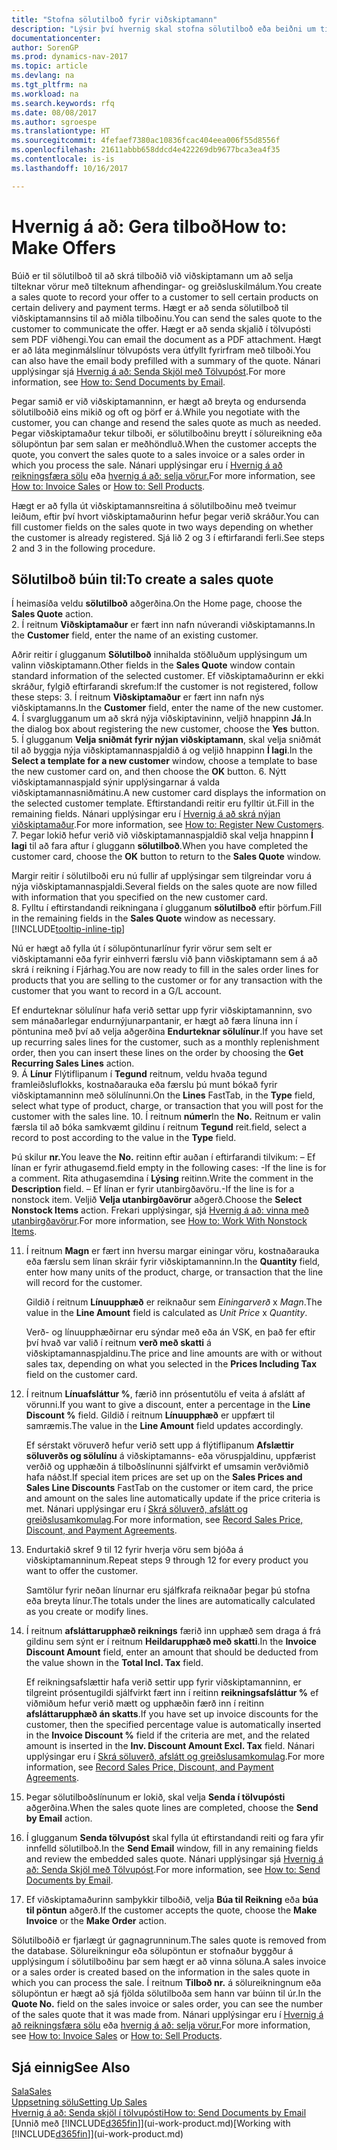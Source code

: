 ```yaml
---
title: "Stofna sölutilboð fyrir viðskiptamann"
description: "Lýsir því hvernig skal stofna sölutilboð eða beiðni um tilboð (RFQ) fylgiskjal, til að skrá tilboð til viðskiptamanns um að selja tilteknar vörur með tilteknum skilmálum."
documentationcenter: 
author: SorenGP
ms.prod: dynamics-nav-2017
ms.topic: article
ms.devlang: na
ms.tgt_pltfrm: na
ms.workload: na
ms.search.keywords: rfq
ms.date: 08/08/2017
ms.author: sgroespe
ms.translationtype: HT
ms.sourcegitcommit: 4fefaef7380ac10836fcac404eea006f55d8556f
ms.openlocfilehash: 21611abbb658ddcd4e422269db9677bca3ea4f35
ms.contentlocale: is-is
ms.lasthandoff: 10/16/2017

---
```

# <a name="how-to-make-offers"></a><span data-ttu-id="c60d6-103">Hvernig á að: Gera tilboð</span><span class="sxs-lookup"><span data-stu-id="c60d6-103">How to: Make Offers</span></span>
<span data-ttu-id="c60d6-104">Búið er til sölutilboð til að skrá tilboðið við viðskiptamann um að selja tilteknar vörur með tilteknum afhendingar- og greiðsluskilmálum.</span><span class="sxs-lookup"><span data-stu-id="c60d6-104">You create a sales quote to record your offer to a customer to sell certain products on certain delivery and payment terms.</span></span> <span data-ttu-id="c60d6-105">Hægt er að senda sölutilboð til viðskiptamannsins til að miðla tilboðinu.</span><span class="sxs-lookup"><span data-stu-id="c60d6-105">You can send the sales quote to the customer to communicate the offer.</span></span> <span data-ttu-id="c60d6-106">Hægt er að senda skjalið í tölvupósti sem PDF viðhengi.</span><span class="sxs-lookup"><span data-stu-id="c60d6-106">You can email the document as a PDF attachment.</span></span> <span data-ttu-id="c60d6-107">Hægt er að láta meginmálslínur tölvupósts vera útfyllt fyrirfram með tilboði.</span><span class="sxs-lookup"><span data-stu-id="c60d6-107">You can also have the email body prefilled with a summary of the quote.</span></span> <span data-ttu-id="c60d6-108">Nánari upplýsingar sjá [Hvernig á að: Senda Skjöl með Tölvupóst](ui-how-send-documents-email.md).</span><span class="sxs-lookup"><span data-stu-id="c60d6-108">For more information, see [How to: Send Documents by Email](ui-how-send-documents-email.md).</span></span>

<span data-ttu-id="c60d6-109">Þegar samið er við viðskiptamanninn, er hægt að breyta og endursenda sölutilboðið eins mikið og oft og þörf er á.</span><span class="sxs-lookup"><span data-stu-id="c60d6-109">While you negotiate with the customer, you can change and resend the sales quote as much as needed.</span></span> <span data-ttu-id="c60d6-110">Þegar viðskiptamaður tekur tilboði, er sölutilboðinu breytt í sölureikning eða sölupöntun þar sem salan er meðhöndluð.</span><span class="sxs-lookup"><span data-stu-id="c60d6-110">When the customer accepts the quote, you convert the sales quote to a sales invoice or a sales order in which you process the sale.</span></span> <span data-ttu-id="c60d6-111">Nánari upplýsingar eru í [Hvernig á að reikningsfæra sölu](sales-how-invoice-sales.md) eða [hvernig á að: selja vörur.](sales-how-sell-products.md)</span><span class="sxs-lookup"><span data-stu-id="c60d6-111">For more information, see [How to: Invoice Sales](sales-how-invoice-sales.md) or [How to: Sell Products](sales-how-sell-products.md).</span></span>

<span data-ttu-id="c60d6-112">Hægt er að fylla út viðskiptamannsreitina á sölutilboðinu með tveimur leiðum, eftir því hvort viðskiptamaðurinn hefur þegar verið skráður.</span><span class="sxs-lookup"><span data-stu-id="c60d6-112">You can fill customer fields on the sales quote in two ways depending on whether the customer is already registered.</span></span> <span data-ttu-id="c60d6-113">Sjá lið 2 og 3 í eftirfarandi ferli.</span><span class="sxs-lookup"><span data-stu-id="c60d6-113">See steps 2 and 3 in the following procedure.</span></span>

## <a name="to-create-a-sales-quote"></a><span data-ttu-id="c60d6-114">Sölutilboð búin til:</span><span class="sxs-lookup"><span data-stu-id="c60d6-114">To create a sales quote</span></span>
<span data-ttu-id="c60d6-115">Í heimasíða veldu **sölutilboð** aðgerðina.</span><span class="sxs-lookup"><span data-stu-id="c60d6-115">On the Home page,  choose the **Sales Quote** action.</span></span>  
2. <span data-ttu-id="c60d6-116">Í reitnum **Viðskiptamaður** er fært inn nafn núverandi viðskiptamanns.</span><span class="sxs-lookup"><span data-stu-id="c60d6-116">In the **Customer** field, enter the name of an existing customer.</span></span>

   <span data-ttu-id="c60d6-117">Aðrir reitir í glugganum **Sölutilboð** innihalda stöðluðum upplýsingum um valinn viðskiptamann.</span><span class="sxs-lookup"><span data-stu-id="c60d6-117">Other fields in the **Sales Quote** window contain standard information of the selected customer.</span></span> <span data-ttu-id="c60d6-118">Ef viðskiptamaðurinn er ekki skráður, fylgið eftirfarandi skrefum:</span><span class="sxs-lookup"><span data-stu-id="c60d6-118">If the customer is not registered, follow these steps:</span></span>
3. <span data-ttu-id="c60d6-119">Í reitnum **Viðskiptamaður** er fært inn nafn nýs viðskiptamanns.</span><span class="sxs-lookup"><span data-stu-id="c60d6-119">In the **Customer** field, enter the name of the new customer.</span></span>
4. <span data-ttu-id="c60d6-120">Í svarglugganum um að skrá nýja viðskiptavininn, veljið hnappinn **Já**.</span><span class="sxs-lookup"><span data-stu-id="c60d6-120">In the dialog box about registering the new customer, choose the **Yes** button.</span></span>
5. <span data-ttu-id="c60d6-121">Í glugganum **Velja sniðmát fyrir nýjan viðskiptamann**, skal velja sniðmát til að byggja nýja viðskiptamannaspjaldið á og veljið hnappinn **Í lagi**.</span><span class="sxs-lookup"><span data-stu-id="c60d6-121">In the **Select a template for a new customer** window, choose a template to base the new customer card on, and then choose the **OK** button.</span></span>
6. <span data-ttu-id="c60d6-122">Nýtt viðskiptamannaspjald sýnir upplýsingarnar á valda viðskiptamannasniðmátinu.</span><span class="sxs-lookup"><span data-stu-id="c60d6-122">A new customer card displays the information on the selected customer template.</span></span> <span data-ttu-id="c60d6-123">Eftirstandandi reitir eru fylltir út.</span><span class="sxs-lookup"><span data-stu-id="c60d6-123">Fill in the remaining fields.</span></span> <span data-ttu-id="c60d6-124">Nánari upplýsingar eru í [Hvernig á að skrá nýjan viðskiptamaður](sales-how-register-new-customers.md).</span><span class="sxs-lookup"><span data-stu-id="c60d6-124">For more information, see [How to: Register New Customers](sales-how-register-new-customers.md).</span></span>  
7. <span data-ttu-id="c60d6-125">Þegar lokið hefur verið við viðskiptamannaspjaldið skal velja hnappinn **Í lagi** til að fara aftur í gluggann **sölutilboð**.</span><span class="sxs-lookup"><span data-stu-id="c60d6-125">When you have completed the customer card, choose the **OK** button to return to the **Sales Quote** window.</span></span>

   <span data-ttu-id="c60d6-126">Margir reitir í sölutilboði eru nú fullir af upplýsingar sem tilgreindar voru á nýja viðskiptamannaspjaldi.</span><span class="sxs-lookup"><span data-stu-id="c60d6-126">Several fields on the sales quote are now filled with information that you specified on the new customer card.</span></span>  
8. <span data-ttu-id="c60d6-127">Fylltu í eftirstandandi reikningana í glugganum **sölutilboð** eftir þörfum.</span><span class="sxs-lookup"><span data-stu-id="c60d6-127">Fill in the remaining fields in the **Sales Quote** window as necessary.</span></span> [!INCLUDE[tooltip-inline-tip](includes/tooltip-inline-tip_md.md)]  

<span data-ttu-id="c60d6-128">Nú er hægt að fylla út í sölupöntunarlínur fyrir vörur sem selt er viðskiptamanni eða fyrir einhverri færslu við þann viðskiptamann sem á að skrá í reikning í Fjárhag.</span><span class="sxs-lookup"><span data-stu-id="c60d6-128">You are now ready to fill in the sales order lines for products that you are selling to the customer or for any transaction with the customer that you want to record in a G/L account.</span></span>   

<span data-ttu-id="c60d6-129">Ef endurteknar sölulínur hafa verið settar upp fyrir viðskiptamanninn, svo sem mánaðarlegar endurnýjunarpantanir, er hægt að færa línuna inn í pöntunina með því að velja aðgerðina **Endurteknar sölulínur**.</span><span class="sxs-lookup"><span data-stu-id="c60d6-129">If you have set up recurring sales lines for the customer, such as a monthly replenishment order, then you can insert these lines on the order by choosing the **Get Recurring Sales Lines** action.</span></span>  
9. <span data-ttu-id="c60d6-130">Á **Línur** Flýtiflipanum í **Tegund** reitnum, veldu hvaða tegund framleiðsluflokks, kostnaðarauka eða færslu þú munt bókað fyrir viðskiptamanninn með sölulínunni.</span><span class="sxs-lookup"><span data-stu-id="c60d6-130">On the **Lines** FastTab, in the **Type** field, select what type of product, charge, or transaction that you will post for the customer with the sales line.</span></span>
10. <span data-ttu-id="c60d6-131">Í reitnum **númer**</span><span class="sxs-lookup"><span data-stu-id="c60d6-131">In the **No.**</span></span> <span data-ttu-id="c60d6-132">Reitnum er valin færsla til að bóka samkvæmt gildinu í reitnum **Tegund** reit.</span><span class="sxs-lookup"><span data-stu-id="c60d6-132">field, select a record to post according to the value in the **Type** field.</span></span>

 <span data-ttu-id="c60d6-133">Þú skilur **nr.**</span><span class="sxs-lookup"><span data-stu-id="c60d6-133">You leave the **No.**</span></span> <span data-ttu-id="c60d6-134">reitinn eftir auðan í eftirfarandi tilvikum: – Ef línan er fyrir athugasemd.</span><span class="sxs-lookup"><span data-stu-id="c60d6-134">field empty in the following cases: -If the line is for a comment.</span></span> <span data-ttu-id="c60d6-135">Rita athugasemdina í **Lýsing** reitinn.</span><span class="sxs-lookup"><span data-stu-id="c60d6-135">Write the comment in the **Description** field.</span></span>
 <span data-ttu-id="c60d6-136">– Ef línan er fyrir utanbirgðavöru.</span><span class="sxs-lookup"><span data-stu-id="c60d6-136">-If the line is for a nonstock item.</span></span> <span data-ttu-id="c60d6-137">Veljið **Velja utanbirgðavörur** aðgerð.</span><span class="sxs-lookup"><span data-stu-id="c60d6-137">Choose the **Select Nonstock Items** action.</span></span> <span data-ttu-id="c60d6-138">Frekari upplýsingar, sjá [Hvernig á að: vinna með utanbirgðavörur](inventory-how-work-nonstock-items.md).</span><span class="sxs-lookup"><span data-stu-id="c60d6-138">For more information, see [How to: Work With Nonstock Items](inventory-how-work-nonstock-items.md).</span></span>

11. <span data-ttu-id="c60d6-139">Í reitnum **Magn** er fært inn hversu margar einingar vöru, kostnaðarauka eða færslu sem línan skráir fyrir viðskiptamanninn.</span><span class="sxs-lookup"><span data-stu-id="c60d6-139">In the **Quantity** field, enter how many units of the product, charge, or transaction that the line will record for the customer.</span></span>

    <span data-ttu-id="c60d6-140">Gildið í reitnum **Línuupphæð** er reiknaður sem *Einingarverð* x *Magn*.</span><span class="sxs-lookup"><span data-stu-id="c60d6-140">The value in the **Line Amount** field is calculated as *Unit Price* x *Quantity*.</span></span>  

    <span data-ttu-id="c60d6-141">Verð- og línuupphæðirnar eru sýndar með eða án VSK, en það fer eftir því hvað var valið í reitnum **verð með skatti** á viðskiptamannaspjaldinu.</span><span class="sxs-lookup"><span data-stu-id="c60d6-141">The price and line amounts are with or without sales tax, depending on what you selected in the **Prices Including Tax** field on the customer card.</span></span>  
12. <span data-ttu-id="c60d6-142">Í reitnum **Línuafsláttur %**, færið inn prósentutölu ef veita á afslátt af vörunni.</span><span class="sxs-lookup"><span data-stu-id="c60d6-142">If you want to give a discount, enter a percentage in the **Line Discount %** field.</span></span> <span data-ttu-id="c60d6-143">Gildið í reitnum **Línuupphæð** er uppfært til samræmis.</span><span class="sxs-lookup"><span data-stu-id="c60d6-143">The value in the **Line Amount** field updates accordingly.</span></span>  

    <span data-ttu-id="c60d6-144">Ef sérstakt vöruverð hefur verið sett upp á flýtiflipanum **Afslættir söluverðs og sölulínu** á viðskiptamanns- eða vöruspjaldinu, uppfærist verðið og upphæðin á tilboðslínunni sjálfvirkt ef umsamin verðviðmið hafa náðst.</span><span class="sxs-lookup"><span data-stu-id="c60d6-144">If special item prices are set up on the **Sales Prices and Sales Line Discounts** FastTab on the customer or item card, the price and amount on the sales line automatically update if the price criteria is met.</span></span> <span data-ttu-id="c60d6-145">Nánari upplýsingar eru í [Skrá söluverð, afslátt og greiðslusamkomulag](sales-how-record-sales-price-discount-payment-agreements.md).</span><span class="sxs-lookup"><span data-stu-id="c60d6-145">For more information, see [Record Sales Price, Discount, and Payment Agreements](sales-how-record-sales-price-discount-payment-agreements.md).</span></span>  
13. <span data-ttu-id="c60d6-146">Endurtakið skref 9 til 12 fyrir hverja vöru sem bjóða á viðskiptamanninum.</span><span class="sxs-lookup"><span data-stu-id="c60d6-146">Repeat steps 9 through 12 for every product you want to offer the customer.</span></span>  

    <span data-ttu-id="c60d6-147">Samtölur fyrir neðan línurnar eru sjálfkrafa reiknaðar þegar þú stofna eða breyta línur.</span><span class="sxs-lookup"><span data-stu-id="c60d6-147">The totals under the lines are automatically calculated as you create or modify lines.</span></span>  
14. <span data-ttu-id="c60d6-148">Í reitnum **afsláttarupphæð reiknings** færið inn upphæð sem draga á frá gildinu sem sýnt er í reitnum **Heildarupphæð með skatti**.</span><span class="sxs-lookup"><span data-stu-id="c60d6-148">In the **Invoice Discount Amount** field, enter an amount that should be deducted from the value shown in the **Total Incl. Tax** field.</span></span>

    <span data-ttu-id="c60d6-149">Ef reikningsafslættir hafa verið settir upp fyrir viðskiptamanninn, er tilgreint prósentugildi sjálfvirkt fært inn í reitinn **reikningsafsláttur %** ef viðmiðum hefur verið mætt og upphæðin færð inn í reitinn **afsláttarupphæð án skatts**.</span><span class="sxs-lookup"><span data-stu-id="c60d6-149">If you have set up invoice discounts for the customer, then the specified percentage value is automatically inserted in the **Invoice Discount %** field if the criteria are met, and the related amount is inserted in the **Inv. Discount Amount Excl. Tax** field.</span></span> <span data-ttu-id="c60d6-150">Nánari upplýsingar eru í [Skrá söluverð, afslátt og greiðslusamkomulag](sales-how-record-sales-price-discount-payment-agreements.md).</span><span class="sxs-lookup"><span data-stu-id="c60d6-150">For more information, see [Record Sales Price, Discount, and Payment Agreements](sales-how-record-sales-price-discount-payment-agreements.md).</span></span>
15. <span data-ttu-id="c60d6-151">Þegar sölutilboðslínunum er lokið, skal velja **Senda í tölvupósti** aðgerðina.</span><span class="sxs-lookup"><span data-stu-id="c60d6-151">When the sales quote lines are completed, choose the **Send by Email** action.</span></span>
16. <span data-ttu-id="c60d6-152">Í glugganum **Senda tölvupóst** skal fylla út eftirstandandi reiti og fara yfir innfelld sölutilboð.</span><span class="sxs-lookup"><span data-stu-id="c60d6-152">In the **Send Email** window, fill in any remaining fields and review the embedded sales quote.</span></span> <span data-ttu-id="c60d6-153">Nánari upplýsingar sjá [Hvernig á að: Senda Skjöl með Tölvupóst](ui-how-send-documents-email.md).</span><span class="sxs-lookup"><span data-stu-id="c60d6-153">For more information, see [How to: Send Documents by Email](ui-how-send-documents-email.md).</span></span>
17. <span data-ttu-id="c60d6-154">Ef viðskiptamaðurinn samþykkir tilboðið, velja **Búa til Reikning** eða **búa til pöntun** aðgerð.</span><span class="sxs-lookup"><span data-stu-id="c60d6-154">If the customer accepts the quote, choose the **Make Invoice** or the **Make Order** action.</span></span>

<span data-ttu-id="c60d6-155">Sölutilboðið er fjarlægt úr gagnagrunninum.</span><span class="sxs-lookup"><span data-stu-id="c60d6-155">The sales quote is removed from the database.</span></span> <span data-ttu-id="c60d6-156">Sölureikningur eða sölupöntun er stofnaður byggður á upplýsingum í sölutilboðinu þar sem hægt er að vinna söluna.</span><span class="sxs-lookup"><span data-stu-id="c60d6-156">A sales invoice or a sales order is created based on the information in the sales quote in which you can process the sale.</span></span> <span data-ttu-id="c60d6-157">Í reitnum **Tilboð nr.** á sölureikningnum eða sölupöntun er hægt að sjá fjölda sölutilboða sem hann var búinn til úr.</span><span class="sxs-lookup"><span data-stu-id="c60d6-157">In the **Quote No.** field on the sales invoice or sales order, you can see the number of the sales quote that it was made from.</span></span> <span data-ttu-id="c60d6-158">Nánari upplýsingar eru í [Hvernig á að reikningsfæra sölu](sales-how-invoice-sales.md) eða [hvernig á að: selja vörur.](sales-how-sell-products.md)</span><span class="sxs-lookup"><span data-stu-id="c60d6-158">For more information, see [How to: Invoice Sales](sales-how-invoice-sales.md) or [How to: Sell Products](sales-how-sell-products.md).</span></span>

## <a name="see-also"></a><span data-ttu-id="c60d6-159">Sjá einnig</span><span class="sxs-lookup"><span data-stu-id="c60d6-159">See Also</span></span>
[<span data-ttu-id="c60d6-160">Sala</span><span class="sxs-lookup"><span data-stu-id="c60d6-160">Sales</span></span>](sales-manage-sales.md)  
[<span data-ttu-id="c60d6-161">Uppsetning sölu</span><span class="sxs-lookup"><span data-stu-id="c60d6-161">Setting Up Sales</span></span>](sales-setup-sales.md)  
[<span data-ttu-id="c60d6-162">Hvernig á að: Senda skjöl í tölvupósti</span><span class="sxs-lookup"><span data-stu-id="c60d6-162">How to: Send Documents by Email</span></span>](ui-how-send-documents-email.md)  
<span data-ttu-id="c60d6-163">[Unnið með [!INCLUDE[d365fin](includes/d365fin_md.md)]](ui-work-product.md)</span><span class="sxs-lookup"><span data-stu-id="c60d6-163">[Working with [!INCLUDE[d365fin](includes/d365fin_md.md)]](ui-work-product.md)</span></span>


